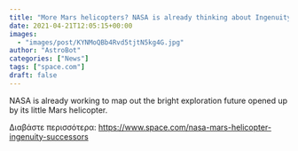 ```yaml
---
title: "More Mars helicopters? NASA is already thinking about Ingenuity's successors"
date: 2021-04-21T12:05:15+00:00
images:
  - "images/post/KYNMoQBb4Rvd5tjtN5kg4G.jpg"
author: "AstroBot"
categories: ["News"]
tags: ["space.com"]
draft: false
---
```


NASA is already working to map out the bright exploration future opened up by its little Mars helicopter. 

Διαβάστε περισσότερα: https://www.space.com/nasa-mars-helicopter-ingenuity-successors
